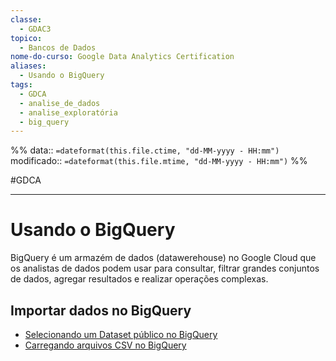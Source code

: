 ```yaml
---
classe:
  - GDAC3
topico:
  - Bancos de Dados
nome-do-curso: Google Data Analytics Certification
aliases:
  - Usando o BigQuery
tags:
  - GDCA
  - analise_de_dados
  - analise_exploratória
  - big_query
---
```

%%
data:: `=dateformat(this.file.ctime, "dd-MM-yyyy - HH:mm")`
modificado:: `=dateformat(this.file.mtime, "dd-MM-yyyy - HH:mm")`
%%

#GDCA 
____
# Usando o BigQuery

BigQuery é um armazém de dados (datawerehouse) no Google Cloud que os analistas de dados podem usar para consultar, filtrar grandes conjuntos de dados, agregar resultados e realizar operações complexas. 

## Importar dados no BigQuery 

- [Selecionando um Dataset público no BigQuery](https://scribehow.com/shared/Selecting_a_BigQuery_public_dataset__Qr3pplQVTOC7rn6HXRTZJw)
- [Carregando arquivos CSV no BigQuery](https://scribehow.com/shared/Uploading_a_CSV_file_to_BigQuery__3qDWEO9rS6iORNQN_rBFSw)





